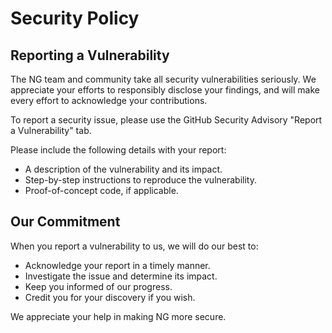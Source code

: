 # Security Policy

## Reporting a Vulnerability

The NG team and community take all security vulnerabilities seriously. We appreciate your efforts to responsibly disclose your findings, and will make every effort to acknowledge your contributions.

To report a security issue, please use the GitHub Security Advisory "Report a Vulnerability" tab.

Please include the following details with your report:

*   A description of the vulnerability and its impact.
*   Step-by-step instructions to reproduce the vulnerability.
*   Proof-of-concept code, if applicable.

## Our Commitment

When you report a vulnerability to us, we will do our best to:

*   Acknowledge your report in a timely manner.
*   Investigate the issue and determine its impact.
*   Keep you informed of our progress.
*   Credit you for your discovery if you wish.

We appreciate your help in making NG more secure.
